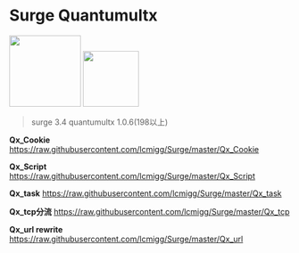 # Surge Quantumultx

<img style="width:128px;height:128px" src="https://i.loli.net/2020/02/26/tEqzog3kIRWANVL.jpg" ></a>  <img style="width:100px;height:100px" src="https://i.loli.net/2020/02/26/EqO18PQXjpkCsh4.jpg" ></a>

>surge 3.4
quantumultx 1.0.6(198以上)

**Qx_Cookie**
https://raw.githubusercontent.com/lcmigg/Surge/master/Qx_Cookie

**Qx_Script**
https://raw.githubusercontent.com/lcmigg/Surge/master/Qx_Script

**Qx_task**
https://raw.githubusercontent.com/lcmigg/Surge/master/Qx_task

**Qx_tcp分流**
https://raw.githubusercontent.com/lcmigg/Surge/master/Qx_tcp

**Qx_url rewrite**
https://raw.githubusercontent.com/lcmigg/Surge/master/Qx_url

